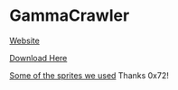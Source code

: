 # GammaCrawler

[Website](https://gammacrawler.com)

[Download Here](https://gammacrawler.com/public/jar/GammaCrawler.jar)

[Some of the sprites we used](https://0x72.itch.io/16x16-dungeon-tileset) Thanks 0x72!
